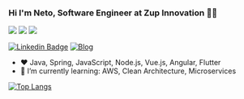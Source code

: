### Hi I'm Neto, Software Engineer at Zup Innovation :man_technologist:

<p>
  <img src="https://img.shields.io/badge/Frontend-Vue.js-42b983"/>
  <img src="https://img.shields.io/badge/Backend-Java-f55247"/>
  <img src="https://img.shields.io/badge/Mobile-Flutter-60caf6"/>
</p>

[![Linkedin Badge](https://img.shields.io/badge/-LinkedIn-blue?style=flat-square&logo=Linkedin&logoColor=white&link=https://www.linkedin.com/in/netodeolino)](https://www.linkedin.com/in/netodeolino)
[![Blog](https://img.shields.io/badge/-netodeolino-181717?style=flat-square&logo=html5&link=https://netodeolino.github.io/)](https://netodeolino.github.io/)

- :heart: Java, Spring, JavaScript, Node.js, Vue.js, Angular, Flutter
- 🌱 I’m currently learning: AWS, Clean Architecture, Microservices

[![Top Langs](https://github-readme-stats.vercel.app/api/top-langs/?username=netodeolino&theme=dracula&hide=PlpgSQL,jupyter%20notebook,html)](https://github.com/anuraghazra/github-readme-stats)

